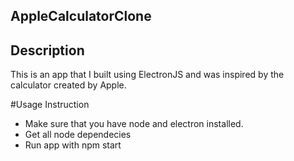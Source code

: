 ## AppleCalculatorClone

## Description
This is an app that I built using ElectronJS and was inspired by the calculator created by Apple.

#Usage Instruction
* Make sure that you have node and electron installed.
* Get all node dependecies
* Run app with npm start
